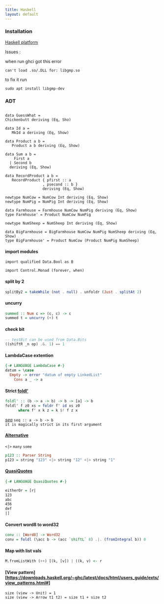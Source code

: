 ```yaml
---
title: Haskell
layout: default
---
```

### Installation
[Haskell platform]( https://www.haskell.org/platform/linux.html#linux-generic)

Issues : 

  when run ghci got this error
  ```
  can't load .so/.DLL for: libgmp.so  
  ```
  to fix it run
  
  ```
  sudo apt install libgmp-dev
  ```
### ADT

```

data GuessWhat = 
Chickenbutt deriving (Eq, Sho)

data Id a = 
   MkId a deriving (Eq, Show)

data Product a b =
   Product a b deriving (Eq, Show)

data Sum a b =
    First a 
  | Second b 
  deriving (Eq, Show)

data RecordProduct a b =
   RecordProduct { pfirst :: a
                 , psecond :: b }
                 deriving (Eq, Show)

newtype NumCow = NumCow Int deriving (Eq, Show)
newtype NumPig = NumPig Int deriving (Eq, Show)

data Farmhouse = Farmhouse NumCow NumPig deriving (Eq, Show)
type Farmhouse' = Product NumCow NumPig 

newtype NumSheep = NumSheep Int deriving (Eq, Show)

data BigFarmhouse = BigFarmhouse NumCow NumPig NumSheep deriving (Eq, Show)
type BigFarmhouse' = Product NumCow (Product NumPig NumSheep)

```
#### import modules

```haslell
import qualified Data.Bool as B

import Control.Monad (forever, when)
```
#### split by 2
```haskell 
splitBy2 = takeWhile (not . null) . unfoldr (Just . splitAt 2)
```
#### uncurry
```haskell
summed :: Num c => (c, c) -> c
summed t = uncurry (+) t
```
#### check bit 
```haskell
-- testBit can be used from Data.Bits
((shiftR _n op) .&. 1) == 1
```
#### LambdaCase extention
```haskell
{-# LANGUAGE LambdaCase #-}
datum = \case
  Empty -> error "datum of empty LinkedList"
    Cons a _ -> a
```    

#### Strict [foldl'](https://hackage.haskell.org/package/base-4.14.0.0/docs/Data-List.html#v:foldl-39-)
```haskell
foldl' :: (b -> a -> b) -> b -> [a] -> b
foldl' f z0 xs = foldr f' id xs z0
      where f' x k z = k $! f z x
```      
*[seq](https://wiki.haskell.org/Seq)* 
`seq :: a -> b -> b`  
`it is magically strict in its first argument` 

#### [Alternative](https://hackage.haskell.org/package/base-4.14.0.0/docs/Control-Applicative.html#g:2)
`<|>` `many` `some` 
```haskell
p123 :: Parser String
p123 = string "123" <|> string "12" <|> string "1"
```


#### [QuasiQuotes](https://wiki.haskell.org/Quasiquotation)
```haskell 
{-# LANGUAGE QuasiQuotes #-}

eitherOr = [r|
123
abc
456
def
|]
```
#### Convert word8 to word32
```haskell
conv :: [Word8] -> Word32
conv = foldl (\acc b -> (acc `shiftL` 8) .|. (fromIntegral b)) 0
```
#### Map with list vals
```haskell
M.fromListWith (++) [(k, [v]) | ((k, v) <- r
```
#### [View pattern][https://downloads.haskell.org/~ghc/latest/docs/html/users_guide/exts/view_patterns.html#]
```
size (view -> Unit) = 1
size (view -> Arrow t1 t2) = size t1 + size t2
```

